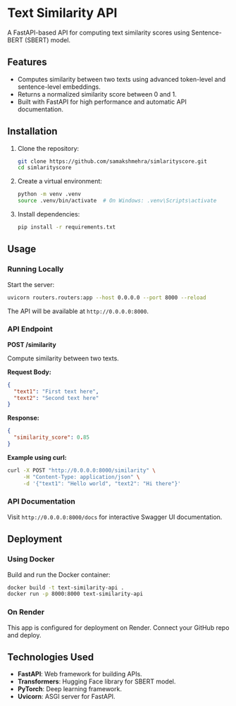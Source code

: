# Text Similarity API

A FastAPI-based API for computing text similarity scores using Sentence-BERT (SBERT) model.

## Features

- Computes similarity between two texts using advanced token-level and sentence-level embeddings.
- Returns a normalized similarity score between 0 and 1.
- Built with FastAPI for high performance and automatic API documentation.

## Installation

1. Clone the repository:
   ```bash
   git clone https://github.com/samakshmehra/simlarityscore.git
   cd simlarityscore
   ```

2. Create a virtual environment:
   ```bash
   python -m venv .venv
   source .venv/bin/activate  # On Windows: .venv\Scripts\activate
   ```

3. Install dependencies:
   ```bash
   pip install -r requirements.txt
   ```

## Usage

### Running Locally

Start the server:
```bash
uvicorn routers.routers:app --host 0.0.0.0 --port 8000 --reload
```

The API will be available at `http://0.0.0.0:8000`.

### API Endpoint

**POST /similarity**

Compute similarity between two texts.

**Request Body:**
```json
{
  "text1": "First text here",
  "text2": "Second text here"
}
```

**Response:**
```json
{
  "similarity_score": 0.85
}
```

**Example using curl:**
```bash
curl -X POST "http://0.0.0.0:8000/similarity" \
     -H "Content-Type: application/json" \
     -d '{"text1": "Hello world", "text2": "Hi there"}'
```

### API Documentation

Visit `http://0.0.0.0:8000/docs` for interactive Swagger UI documentation.

## Deployment

### Using Docker

Build and run the Docker container:
```bash
docker build -t text-similarity-api .
docker run -p 8000:8000 text-similarity-api
```

### On Render

This app is configured for deployment on Render. Connect your GitHub repo and deploy.

## Technologies Used

- **FastAPI**: Web framework for building APIs.
- **Transformers**: Hugging Face library for SBERT model.
- **PyTorch**: Deep learning framework.
- **Uvicorn**: ASGI server for FastAPI.
